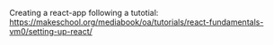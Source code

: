 Creating a react-app following a tutotial: https://makeschool.org/mediabook/oa/tutorials/react-fundamentals-vm0/setting-up-react/